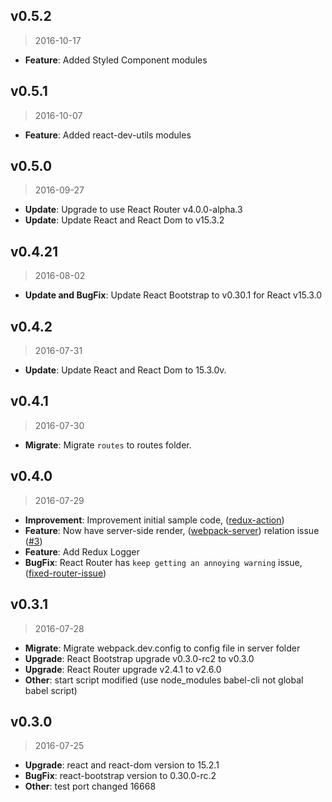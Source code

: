 ## v0.5.2

> 2016-10-17

- **Feature**: Added Styled Component modules

## v0.5.1

> 2016-10-07

- **Feature**: Added react-dev-utils modules

## v0.5.0

> 2016-09-27

- **Update**: Upgrade to use React Router v4.0.0-alpha.3
- **Update**: Update React and React Dom to v15.3.2

## v0.4.21

> 2016-08-02

- **Update and BugFix**: Update React Bootstrap to v0.30.1 for React v15.3.0


## v0.4.2

> 2016-07-31

- **Update**: Update React and React Dom to 15.3.0v.


## v0.4.1

> 2016-07-30

- **Migrate**: Migrate `routes` to routes folder.

## v0.4.0

> 2016-07-29

- **Improvement**: Improvement initial sample code, ([redux-action])
- **Feature**: Now have server-side render, ([webpack-server]) relation issue ([#3])
- **Feature**: Add Redux Logger
- **BugFix**: React Router has `keep getting an annoying warning` issue, ([fixed-router-issue])

[fixed-router-issue]: https://github.com/madeinfree/react-basic-starter/commit/88c82f548b57b6efd0f22b3870905a487a68c0d2
[redux-action]: https://github.com/madeinfree/react-basic-starter/commit/70929bf7fbfb4c8cec9021b3fd96216783371ced
[webpack-server]: https://github.com/madeinfree/react-basic-starter/commit/4f548d9fa699e7cff3f39a3ce946cbf871cbbb08
[#3]: https://github.com/madeinfree/react-basic-starter/issues/3

## v0.3.1

> 2016-07-28

- **Migrate**: Migrate webpack.dev.config to config file in server folder
- **Upgrade**: React Bootstrap upgrade v0.3.0-rc2 to v0.3.0
- **Upgrade**: React Router upgrade v2.4.1 to v2.6.0
- **Other**: start script modified (use node_modules babel-cli not global babel script)


## v0.3.0

> 2016-07-25

- **Upgrade**: react and react-dom version to 15.2.1
- **BugFix**: react-bootstrap version to 0.30.0-rc.2
- **Other**: test port changed 16668
